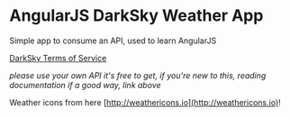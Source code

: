 # AngularJS DarkSky Weather App

Simple app to consume an API, used to learn AngularJS

[DarkSky Terms of Service](https://darksky.net/dev/docs/terms)

_please use your own API it's free to get, if you're new to this, reading documentation if a good way, link above_

Weather icons from here [http://weathericons.io](http://weathericons.io)!
